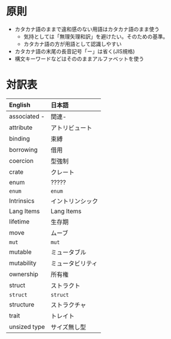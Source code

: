 # 原則

* カタカナ語のままで違和感のない用語はカタカナ語のまま使う
  + 気持としては「無理矢理和訳」を避けたい。そのための基準。
  + カタカナ語の方が用語として認識しやすい
* カタカナ語の末尾の長音記号「ー」は省く(JIS規格)
* 構文キーワードなどはそののままアルファベットを使う

# 対訳表

| English      | 日本語
|:-------------|:------
| associated - | 関連-
| attribute    | アトリビュート
| binding      | 束縛
| borrowing    | 借用
| coercion     | 型強制
| crate        | クレート
|  enum        | ?????
| `enum`       | `enum`
| Intrinsics   | イントリンシック
| Lang Items   | Lang Items
| lifetime     | 生存期
| move         | ムーブ
| `mut`        | `mut`
| mutable      | ミュータブル
| mutability   | ミュータビリティ
| ownership    | 所有権
| struct       | ストラクト
| `struct`     | `struct`
| structure    | ストラクチャ
| trait        | トレイト
| unsized type | サイズ無し型
